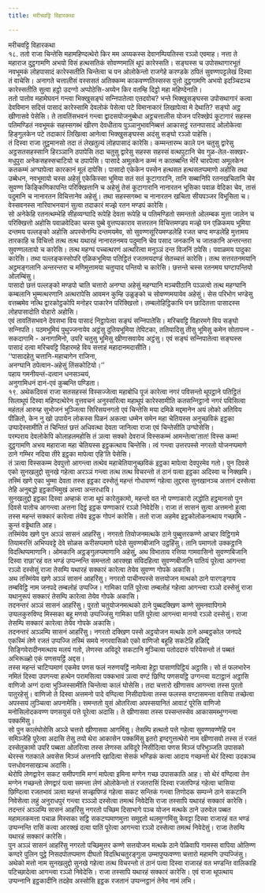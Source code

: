```yaml
---
title: मरीचवट्टि विहारकथा

---
```

मरीचवट्टि विहारकथा  
१८. ततो राजा चिन्तेसि महामहिण्दत्थेरो किर मम अय्यकस्स देवानम्पियतिस्स रञ्‍ञो एवमाह। नत्ता ते महाराज दुट्ठगामणि अभयो विसं हत्थसतिकं सोवण्णमालिं थूपं कारेस्सति। सङ्घस्स च उपोसथागारभूतं नवभूमकं लोहपासादं कारेस्सतीति चिन्तेत्वा च पन ओलोकेन्तो राजगेहे करण्डके ठपितं सुवण्णपट्टलेखं दिस्वा तं वाचेसि। अनागते चत्तालीसं वस्ससतं अतिक्‍कम्म काकवण्णतिस्सस्स पुत्तो दुट्ठगामणि अभयो इदञ्‍चिदञ्‍च कारेस्सतीति सुत्वा हट्ठो उदग्गो अप्पोठेसि-अय्येन किर वतम्हि दिट्ठो महा महिण्देनाति।  
ततो पातोव महामेघवनं गन्त्वा भिक्खुसङ्घं सन्‍निपातेत्वा एतदवोच? भन्ते भिक्खुसङ्घस्स उपोसथागारं कत्वा देवविमान सदिसं पासादं कारेस्सामि देवलोकं पेसेत्वा पटे विमानाकारं लिखापेत्वा मे देथाति? सङ्घो अट्ठ खीणासवे पेसेसि। ते तावतिंसभवनं गन्त्वा द्वादसयोजनुब्बेधा अट्ठचत्तालीस योजन परिक्खेपं कूटागारं सहस्स पतिमण्डितं नवभूमकं सहस्सगब्भं खीरण देवधीताय पुञ्‍ञानुभावनिब्बत्तं आकासट्ठं रतनपासादं ओलोकेत्वा हिङ्गुलकेन पटे तदाकारं लिखित्वा आनेत्वा भिक्खुसङ्घस्स अदंसु सङ्घो रञ्‍ञो पाहेसि।  
तं दिस्वा राजा तुट्ठमानसो तदा तं लेखतुल्यं लोहपासादं कारेसि। कम्मन्तारम्भ काले पन चतुसु द्वारेसु अट्ठसतसहस्सानि हिरञ्‍ञानि ठपापेसि तदा चतुसु द्वारेसु सहस्स सहस्सं वत्थपुटानि चेव गुळ-तेल-सक्खर-मधुपुरा अनेकसहस्सचाटियो च ठपापेसि। पासादे अमूलकेन कम्मं न कातब्बन्ति भेरिं चारपेत्वा अमूलकेन कतकम्मं अग्घापेत्वा कारकानं मूलं दापेसि। पासादो एकेकेन पस्सेन हत्थसत हत्थसतप्पमाणो अहोसि तथा उब्बेधन, नवभूमायो चस्स अहेसुं एकेकिस्सा भूमिया सतं सतं कूटागारानि, तानि सब्बानिपि रतनखचितानि चेव सुवण्ण किङ्किणिकापन्ति परिक्खित्तानि च अहेसुं तेसं कूटागारानि नानारतन भूसिका पवाळ वेदिका चेव, तासं पदुमानि च नानारतन विचित्तानेव अहेसुं। तथा सहस्सगब्भा च नानारतन खचिता सीयपञ्‍जर विभूसिता च। वेस्सवनस्स नारिवाभनयानं सुत्वा तदाकारं मज्झे रतन मण्डपं कारेसि।  
सो अनेकेहि रतनत्थम्भेहि सीहव्यग्घादि रूपेहि देवता रूपेहि च पतिमण्डितो समन्ततो ओलम्बक मुत्ता जालेन च परिक्खित्तो अहोसि पवाळवेदिका चस्स पुब्बे वुत्तप्पकाराव सत्तरतन विचित्तमण्डप मज्झे पन एळिकमय भूमिया दन्तमय पल्‍लङ्को अहोसि अपस्सेनम्पि दन्तमयमेव, सो सुवण्णसूरियमण्डलेहि रजत चण्द मण्डलेहि मुत्तामय तारकाहि च विचित्तो तत्थ तत्थ यथारहं नानारतनमय पदुमानि चेव पसाद जनकानि च जातकानि अन्तरन्तरा सुवण्णलतायो च कारेसि। तत्थ महग्घं पच्‍चत्थरणं अत्थरित्वा मनुञ्‍ञं दन्त विजनिं ठपेसि। पवाळमय पादुका कारेसि। तथा पल्‍लङ्कस्सोपरि एळिकभूमिया पतिट्ठितं रजतमयदण्डं सेतच्‍चत्तं कारेसि। तत्थ सत्तरतनमयानि अट्ठमङ्गलानि अन्तरन्तरा च मणिमुत्तामया चतुप्पाद पन्तियो च कारेसि। छत्तन्ते चस्स रतनमय घण्टापन्तियो ओलम्बिंसु।  
पासादो छत्तं पल्‍लङ्को मण्डपो चाति चत्तारो अनग्घा अहेसुं महग्घानि मञ्‍चपीठानि पञ्‍ञत्वो तत्थ महग्घानि कम्बलानि भुम्मत्थरणानि अत्थरापेसि आवमन कुम्हि उळुङ्को च सोवण्णमयायेव अहेसुं। सेस परिभोग भण्डेसु वत्तब्बमेव नत्थि द्वारकोट्ठकोपि मनोहर पाकारेन परिक्खित्तो। तम्बलोहिट्ठिकाभि पन छादितत्ता पासादस्स लोहपासादोति वोहारो अहोसि।  
एवं तावतिंसभवने देवसभा विय पासादं निट्ठापेत्वा सङ्घं सन्‍निपातेसि। मरिचवट्टि विहारमगे विय सङ्घो सन्‍निपति। पठमभूमियं पुथुज्‍जनायेव अट्ठंसु दुतियभूमिया तेपिटका, ततियादिसु तीसु भूमिसु कमेन सोतापन्‍न - सकदागामि - अनागामिनो, उपरि चतुसु भूमिसु खीणासवायेव अट्ठंसु। एवं सङ्घं सन्‍निपातेत्वा सङ्घस्स पासादं दत्वा मरिचवट्टि विहारमहे विय सत्ताहं महादानमदासीति।  
‘‘पासादहेतु चत्तानि-महाचागेन राजिना,  
अनग्घानि ठपेत्वान-अहेसुं तिंसकोटियो।’’  
पहाय गमनीयन्तं-दत्वान धनसञ्‍चयं,  
अनुगामिधनं दानं-एवं कुब्बन्ति पण्डिता।  
१९. अथेकदिवसं राजा सतसहस्सं विस्सज्‍जेत्वा महाबोधि पूजं कारेत्वा नगरं पविसन्तो थूपट्ठाने पतिट्ठितं सिलाथूपं दिस्वा महिण्दत्थेरेन वुत्तवचनं अनुस्सरित्वा महाथूपं कारेस्सामीति कतसन्‍निट्ठानो नगरं पविसित्वा महंतलं आरुय्ह सुभोजनं भुञ्‍जित्वा सिरिसयनगतो एवं चिन्तेसि मया दमिळे मद्दमानेन अयं लोको अतिविय पीळितो, केन नु खो उपायेन लोकस्स पिळनं अकत्वा धम्मेन समेन महा चेतियस्स अनुच्छविकं इट्ठका उप्पादेस्सामीति तं चिन्तितं छत्तं अधिवत्था देवता जानित्वा राजा एवं चिन्तेसीति उग्घोसेसि।  
परम्पराय देवलोकेपि कोलाहलमहोसि तं ञत्वा सक्‍को देवराजं विस्सकम्मं आमन्तेत्वा’तात! विस्स कम्म! दुट्ठगामणि अभय महाराजा महा चेतियस्स इट्ठकत्थाय चिन्तेसि। त्वं गन्त्वा उत्तरपस्से नगरतो योजनप्पमाणे ठाने गम्भिर नदिया तीरे इट्ठका मापेत्वा एहि’ति पेसेसि।  
तं ञत्वा विस्सकम्म देवपुत्तो आगन्त्वा तत्थेव महाचेतियानुच्छविकं इट्ठका मापेत्वा देवपुरमेव गतो। पुन दिवसे एको सुनखलुद्दो सुनखे गहेत्वा अरञ्‍ञं गन्त्वा तत्थ तत्थ विचरन्तो तं ठानं पत्वा इट्ठका अदिस्वा च निक्खमि। तस्मिं खणे एका भुम्मा देवता तस्स इट्ठका दस्सेतुं महन्तं गोधावण्णं गहेत्वा लुद्दस्स सुनखानञ्‍च अत्तानं दस्सेत्वा तेहि अनुबद्धो इट्ठकाभिमुखं अत्त्वा अन्तरधायि।  
सुनखलुद्दो इट्ठका दिस्वा अम्हाकं राजा थूपं कारेतुकामो, महन्तो वत नो पण्णाकारो लद्धोति हट्ठमानसो पुन दिवसे पातोच आगन्त्वा अत्तना दिट्ठं इट्ठक पण्णाकारं रञ्‍ञो निवेदेसि। राजा तं सासनं सुत्वा अत्तमनो हुत्वा तस्स महन्तं सक्‍कारं कारेत्वा तंयेव इट्ठक गोपनं कारेसि। ततो राजा अहमेव इट्ठकोलोकनत्थाय गच्छामि - कुन्तं वड्ढेथाति आह।  
तस्मिंयेव खणे पुन अञ्‍ञं सासनं आहरिंसु। नगरतो तियोजनमत्थके ठाने पुब्बुत्तरकण्णे आचार विट्ठिगामे तियामरत्तिं अभिप्पवट्टे देवे सोळस करीसप्पमाणे पदेसे सुवण्णबीजानि उट्ठहिंसु। तानि पमाणतो उक्‍कट्ठानि विदत्थिप्पमाणानि। ओमकानि अट्ठङ्गुलप्पमाणानि अहेसुं, अथ विभाताय रत्तिया गामवासिनो सुवण्णबिजानि दिस्वा राछा’रहं वत भण्डं उप्पन्‍नन्ति समन्ततो आरक्खा संविदहित्वा सुवण्णबीजानि पातियं पूरेत्वा आगन्त्वा रञ्‍ञो दस्सेसुं राजा तेसम्पि यथारहं सक्‍कारं कारेत्वा तेयेव सुवण्ण गोपके अकासि।  
अथ तस्मिंयेव खणे अञ्‍ञं सासनं आहरिंसु। नगरतो पाचीनपस्से सत्तयोजन मत्थको ठाने पारगङ्गाय तम्बविट्ठि नाम जनपदे तम्बलोहं उप्पज्‍जि। गामिका पातिं पूरेत्वा तम्बलोहं गहेत्वा आगन्त्वा रञ्‍ञो दस्सेसुं राजा यथानुरूपं सक्‍कारं तेसम्पि कारेत्वा तेयेव गोपके अकासि।  
तदनन्तरं अञ्‍ञं सासनं आहरिंसु। पुरतो चतुयोजनमत्थको ठाने पुब्बदक्खिण कण्णे सुमनवापिगामे उप्पलकुरुविण्द मिस्सका बहू मणयो उप्पज्‍जिंसु गामिका पातिं पूरेत्वा आगन्त्वा मानयो रञ्‍ञो दस्सेसुं। राजा तेसम्पि सक्‍कारं कारेत्वा तेयेव गोपके अकासि।  
तदनन्तरं अञ्‍ञम्पि सासनं आहरिंसु। नगरतो दक्खिण पस्से अट्ठयोजन मत्थके ठाने अम्बट्ठकोल जनपदे एकस्मिं लेणे रजतं उप्पज्‍जि तस्मिं समये नगरवासिको एको वाणिजो बहूहि सकटेहि हळिद्दि सिङ्गिवेरादीनमत्थाय मलयं गतो, लेणस्स अविदूरे सकटानि मुञ्‍चित्वा पतोददारुं परियेसन्तो तं पब्बतं अभिरूळ्हो एकं पणसयट्ठिं अद्दस।  
तस्स महन्तं चाटिप्पमाणं एकमेव पणस फलं नरुणयट्ठिं नामेत्वा हेट्ठा पासाणपिट्ठियं अट्ठासि। सो तं फलभारेन नमितं दिस्वा उपगन्त्वा हत्थेन परामसित्वा पक्‍कभावं ञत्वा वण्टं छिण्दि पणसयट्ठि उग्गन्त्वा यटाट्ठानं अट्ठासि वाणिजो अग्गं दत्वा भुञ्‍जिस्सामीति चिन्तेत्वा कालं घोसेसि। तदा चत्तारो खीणासव आगन्त्वा तस्स पुरतो पातुरहेसुं। वाणिजो ते दिस्वा अत्तमनो पादे वण्दित्वा निसीदापेत्वा तस्स फलस्स वण्टासमन्ता वासिया तच्छेत्वा अपस्सयं लुञ्‍चित्वा अपनामेसि। समन्ततो युसं ओतरित्वा अपस्सयानितं आवाटं पूरेसि वाणिजो मनोसिलोदकवण्ण पणसयुसं पत्ते पूरेत्वा अदासि। ते खीणासवा तस्स पस्सन्तस्सेव आकासमब्भुग्गन्त्वा पक्‍कमिंसु।  
सो पुन कालंघोसेसि अञ्‍ञे चत्तरो खीणासवा आगमिंसु। तेसम्पि हत्थतो पत्ते गहेत्वा सुवण्णवण्णेहि पन समिञ्‍जेहि पूरेत्वा अदासि तेसु तयो थेरा आकासेन पक्‍कमिंसु इतरो इण्दगुत्तत्थेरो नाम खीणासवो तस्स तं रजतं दस्सेतुकामो उपरि पब्बता ओतरित्वा तस्स लेणस्स अविदूरे निसीदित्वा पणस मिञ्‍जं परिभुञ्‍जति उपासको थेरस्स गतकाले अवसेस मिञ्‍जं अत्तनापि खादित्वा सेसकं भण्डिकं कत्वा आदाय गच्छन्तो थेरं दिस्वा उदकञ्‍च पत्तधोवनसाखञ्‍च अदासि।  
थेरोपि लेणद्वारेन सकट समीपगामि मग्गं मापेत्वा इमिना मग्गेन गच्छ उपासकाति आह। सो थेरं वण्दित्वा तेन मग्गेन गच्छन्तो लेणद्वारं पत्वा समन्ता लेणं ओलोकेन्तो तं रजतरासिं दिस्वा रजतपिण्डं गहेत्वा चासिया छिण्दित्वा रजतभावं ञत्वा महन्तं सज्झपिण्डं गहेत्वा सकट सन्तिकं गन्त्वा तिणोदक सम्पन्‍ने ठाने सकटानि निवेसेत्वा लहुं अनुराधपुरं गन्त्वा रञ्‍ञ्ञो दस्सेत्वा तमत्थं निवेदेसि राजा तस्सापि यथारहं सक्‍कारं कारेसि।  
तदन्तरं अञ्‍ञम्पि सासनं आहरिंसु नगरतो पच्छिम दिसाभागे पञ्‍च योजन मत्थके ठाने उरुवेल पब्बत महामलकमत्ता पचाळ मिस्सका सट्ठि सकटप्पमाणमुत्ता समुद्दतो थलमुग्गमिंसु केवट्टा दिस्वा राजारहं वत भण्डं उप्पन्‍नन्ति रासिं कत्वा आरक्खं दत्वा पातिं पूरेत्वा आगन्त्वा रञ्‍ञो दस्सेत्वा तमत्थं निवेदेसुं। राजा तेसम्पि यथारहं सक्‍कारं कारेसि।  
पुन अञ्‍ञं सासनं आहरिंसु नगरतो पच्छिमुत्तर कण्णे सत्तयोजन मत्थके ठाने पेळिवापि गामस्स वापिया ओतिण्ण कण्दरे पुलिन पुट्ठे निसदपोतप्पमाण दीघतो विदत्थिचतुरङ्गुला उम्मापुप्फवण्णा चत्तारो महामणि उप्पज्‍जिंसु। अथेको मत्तो नाम सुनखलुद्दो सुनखे गहेत्वा तत्थ विचरन्तो तं ठानं पत्वा दिस्वा राजारहं वत भण्डन्ति वालिकाहि पटिच्छादेत्वा आगन्त्वा रञ्‍ञो निवेदेसि। राजा तस्सापि यथारहं सक्‍कारं कारेसि। एवं राजा थूपत्थाय उप्पन्‍नानि इट्ठकादीनि तदहेव अस्सोसि इट्ठक रजतानं उप्पन्‍नट्ठानं तेनेव नामं लभि।  